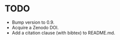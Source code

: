 TODO
====

* Bump version to 0.9.
* Acquire a Zenodo DOI.
* Add a citation clause (with bibtex) to README.md.
